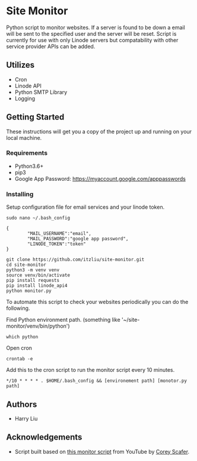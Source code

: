 # Site Monitor
Python script to monitor websites. If a server is found to be down a email will be sent to the specified user and the server will be reset. Script is currently for use with only Linode servers but compatability with other service provider APIs can be added.

## Utilizes
* Cron
* Linode API
* Python SMTP Library
* Logging

## Getting Started
These instructions will get you a copy of the project up and running on your local machine.

### Requirements
* Python3.6+
* pip3
* Google App Password: https://myaccount.google.com/apppasswords

### Installing

Setup configuration file for email services and your linode token.
```
sudo nano ~/.bash_config
```
```
{
        "MAIL_USERNAME":"email",
        "MAIL_PASSWORD":"google app password",
        "LINODE_TOKEN":"token"
}
```
```
git clone https://github.com/itzliu/site-monitor.git
cd site-monitor
python3 -m venv venv
source venv/bin/activate
pip install requests
pip install linode_api4
python monitor.py
```

To automate this script to check your websites periodically you can do the following.

Find Python environment path. (something like '~/site-monitor/venv/bin/python')
```
which python
```
Open cron
```
crontab -e
```
Add this to the cron script to run the monitor script every 10 minutes.
```
*/10 * * * * . $HOME/.bash_config && [environement path] [monotor.py path]
```

## Authors
* Harry Liu

## Acknowledgements
* Script built based on [this monitor script](https://github.com/CoreyMSchafer/code_snippets/blob/master/Python/Site-Monitor/monitor.py) from YouTube by [Corey Scafer](https://www.youtube.com/channel/UCCezIgC97PvUuR4_gbFUs5g).
